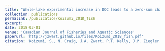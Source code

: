 ```yaml
---
title: "Whole-lake experimental increase in DOC leads to a zero-sum change in fish productivity"
collection: publications
permalink: /publication/Koizumi_2018_fish
excerpt:
date: 2018-03-01
venue: 'Canadian Journal of Fisheries and Aquatic Sciences'
paperurl: 'http://jzwart.github.io/files/Koizumi_2018_fish.pdf'
citation: 'Koizumi, S., N. Craig, J.A. Zwart, P.T. Kelly, J.P. Ziegler, B.C. Weidel, S.E. Jones, C.T. Solomon. 2018. Whole-lake experimental increase in DOC leads to a zero-sum change in fish productivity. Canadian Journal of Fisheries and Aquatic Sciences 75: 1859-1867'
---
```

